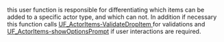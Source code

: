this user function is responsible for differentiating which items can be added to a specific actor type, and which can not. In addition if necessary this function calls [UF_ActorItems-ValidateDropItem ](../User%20Functions/UF_ActorItems-ValidateDropItem.md) for validations and [UF_ActorItems-showOptionsPrompt](../User%20Functions/UF_ActorItems-showOptionsPrompt) if user interactions are required.